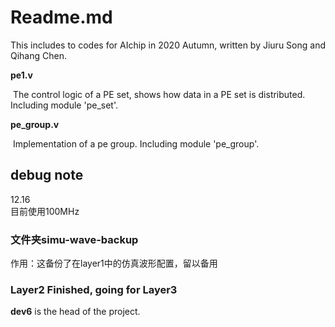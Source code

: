 # Readme.md

This includes to codes for AIchip in 2020 Autumn, written by Jiuru Song and Qihang Chen. 

**pe1.v**

​	The control logic of a PE set, shows how data in a PE set is distributed. Including module 'pe_set'.

**pe_group.v**

​	Implementation of a pe group. Including module 'pe_group'.


## debug note
12.16  
目前使用100MHz

### 文件夹simu-wave-backup
作用：这备份了在layer1中的仿真波形配置，留以备用

### Layer2 Finished, going for Layer3
**dev6** is the head of the project.  


